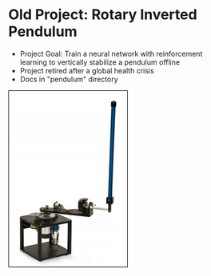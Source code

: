 # Old Project: Rotary Inverted Pendulum
* Project Goal: Train a neural network with reinforcement \
learning to vertically stabilize a pendulum offline
* Project retired after a global health crisis
* Docs in "pendulum" directory

![Rotary Inverted Pendulum](pendulum_graphic.png)
